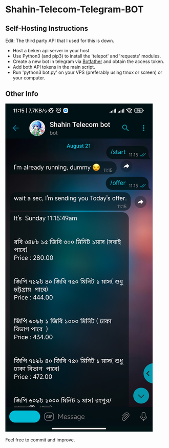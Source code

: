 # Shahin-Telecom-Telegram-BOT

## Self-Hosting Instructions

Edit: The third party API that I used for this is down.

* Host a beken api server in your host
* Use Python3 (and pip3) to install the 'telepot' and 'requests' modules.
* Create a new bot in telegram via [Botfather](https://telegram.me/botfather) and obtain the access token.
* Add both API tokens in the main script.
* Run 'python3 bot.py' on your VPS (preferably using tmux or screen) or your computer.


## Other Info
![Bot in use](https://raw.githubusercontent.com/Tas33n/Shahin-telecom-bot/main/Screenshot_2022-08-21-11-15-58-415_org.telegram.plus.jpg)


Feel free to commit and improve.
